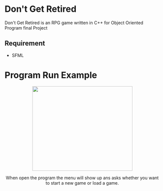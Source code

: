 # Don't Get Retired
Don't Get Retired is an RPG game written in C++ for Object Oriented Program final Project

## Requirement
- SFML

# Program Run Example
<div align="center">
  <img src="https://github.com/bbkbbbk/DontgetRetired/blob/master/demo/menu.gif" width="325" height="275" />
  <p>When open the program the menu will show up ans asks whether you want to start a new game or load a game.</p>
</div>

